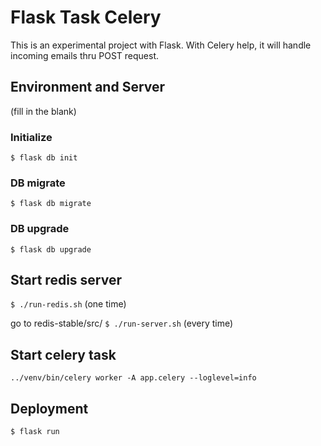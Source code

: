 # Flask Task Celery

This is an experimental project with Flask.
With Celery help, it will handle incoming emails thru POST request.


## Environment and Server
(fill in the blank)

### Initialize
`$ flask db init`
### DB migrate
`$ flask db migrate`
### DB upgrade
`$ flask db upgrade`

## Start redis server
`$ ./run-redis.sh` (one time)

go to redis-stable/src/
`$ ./run-server.sh` (every time)

## Start celery task
`../venv/bin/celery worker -A app.celery --loglevel=info`

## Deployment
`$ flask run`
